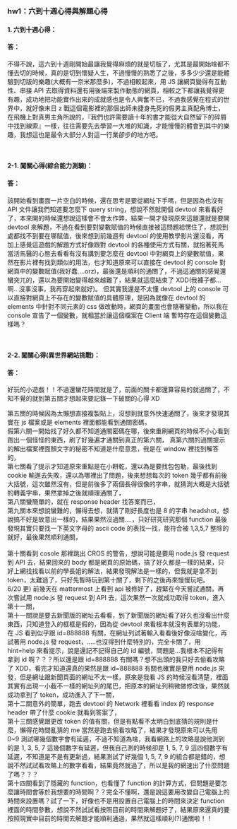 <h3>hw1：六到十週心得與解題心得</h3>

#### 1. 六到十週心得：

#### 答：

不得不說，這六到十週剛開始最讓我覺得麻煩的就是切版了，尤其是最開始啥都不懂去切的時候，真的是切到懷疑人生，不過慢慢的熟悉了之後，多多少少還是能體驗到切版的樂趣(大概有一奈米那麼多)，不過相較起來，用 JS 讓網頁變得有互動性、串接 API 去取得資料還有用後端來製作動態的網頁，相較之下都讓我覺得更有趣，成功地把功能實作出來的成就感也是令人興奮不已，不過我感覺在程式的世界中，就好像末日 z 戰這個電影裡的那個出師未捷身先死的假男主真配角博士，在飛機上對真男主角所說的，『我們也許需要讀十年的書才能從大自然留下的碎屑中找到線索』一樣，往往需要先去學習一大堆的知識，才能慢慢的體會到其中的樂趣，我想這也是最令大部分人對這一行業卻步的地方吧。

<br>

#### 2-1. 闖關心得(綜合能力測驗)：

#### 答：

該開始看到畫面一片空白的時候，還在思考是要從網址下手嗎，但是因為也沒有 API 文件讓我們知道要怎麼下 query string，想說不然就開個 devtool 來看看好了，本來開的時候還想說這樣會不會太作弊，結果一開才發現原來這題還就是要開 devtool 來解題，不過在看到要對變數賦值的時候直接被這問題給愣住了，想說到處都找不到要在哪賦值，後來想到前幾週有 devtool 的使用教學影片還沒看，再加上感覺這遊戲的解題方式好像跟對 devtool 的各種使用方式有關，就抱著死馬當活馬醫的心態去看看有沒有講到要怎麼在 devtool 中對網頁上的變數賦值，果然在影片裡有找到類似的用法，也才知道原來可以直接在 devtool 的 console 對網頁中的變數賦值(我好蠢....orz)，最後還是順利的通關了，不過這通關的感覺還蠻突兀的，還以為要開始變得越來越難了，結果就這麼結束了 XDD(我褲子都...啊.. 沒事沒事，我再穿起來就好)。
但其實我還是不太懂 devtool 上的 console 可以直接對網頁上不存在的變數賦值的具體原理，是因為就像在 devtool 的 elements 中針對不同元素的 css 做改動時，網頁的畫面也會隨著變動，所以我在 console 宣告了一個變數，就相當於讓這個檔案在 Client 端 暫時存在這個變數這樣嗎？

<br>

#### 2-2. 闖關心得(異世界網站挑戰)：

#### 答：

好玩的小遊戲！！不過還蠻花時間就是了，前面的關卡都還算容易的就過關了，不知不覺的就到第五關才想起來要記錄一下破關的心得 XD

第五關的時候因為太懶想直接複製貼上，沒想到就意外快速通關了，後來才發現其實在 js 檔案或是 elements 裡面都能看到通關密碼，
<br>假第六關一開始找了好久都不知道通關密碼在哪，後來重刷網頁的時候不小心看到跑出一個怪怪的東西，刷了好幾遍才通關到真正的第六關，
真第六關的過關提示的解出檔案裡面顏文字的秘密不知道是什麼意思，我是在 window 裡找到解答的，
<br>第七關看了提示才知道原來重點是在小餅乾，還以為是要找包包勒，最後找到 cookie 輸進去失敗，還以為哪裡出了問題，後來想想每次的 token 幾乎都有前後大括號，這次雖然沒有，但是前後多了兩個長得很像的字串，就猜測大概是大括號的轉義字串，果然拿掉之後就順理通關了，<br>第八關蠻簡單的，就在 response header 找答案而已，
<br>第九關本來想說蠻難的，懶得去想，就猜了剛好長度也是 8 的字串 headshot，想說搞不好是故意出一樣的，結果果然沒過關....，只好研究研究那個 function 最後發現其實只要找一下英文字母的 ascii code 的表找一找，能符合被 1,3,5,7 整除的就好，最後果然順利通關，<br><br>第十關看到 cosole 那裡跳出 CROS 的警告，想說可能是要用 node.js 發 request 到 API 去，結果回來的 body 都是網頁的原始碼，搞了好久都是一樣的結果，只好上網找找看以前的學長姐的解法，結果發現解法是一樣的，但我就是拿不到 token，太難過了，只好先暫時玩到第十關了，剩下的之後再來慢慢玩吧。<br>6/20 更)
前幾天在 mattermost 上看到 api 被修好了，趕緊在今天嘗試通關，再次嘗試用 node.js 發 request 到 API 去，這次果然一次就成功取得 token，進入第十一關，
<br>第十一關說是要去新聞版的網址去看看，到了新聞版的網址看了好久也沒看出什麼東西，只知道登入的框框是假的，因為從 devtool 來看根本就沒有表單的功能，在 JS 看到似乎跟 id=888888 有關，在網址列試著輸入看看後好像沒啥變化，再試著用 node.js 發 request，.....也沒得到什麼特別的，完全卡關了，用 hint=help 來看提示，說是還記不記得自己的 id 編號，問題是...我根本不記得有拿到 id 啊？？？所以還是跟 id=888888 有關嗎？想不出頭的我只好去偷看攻略了 XDD，看完才知道還真的果然是跟 id=888888 有關也確實是要用 node.js 來發，但是網址跟新聞頁面的網址不太一樣，原來是我看 JS 的時候沒看清楚，裡面其實有出現一小截不一樣的網址列的尾巴，把原本的網址列稍微做修改後，果然就成功拿到了 token，成功進入了下一關，
<br>第十二關意外的簡單，跑去 devtool 的 Network 裡看看 index 的 response header 帶了什麼 cookie 就看到答案了，
<br>第十三關感覺跟更改 token 的值有關，但是有點看不太明白到底猜的規則是什麼，懶得花時間亂猜的 me 當然是跑去偷看攻略了，結果才發現原來可以先用 0~9 測試哪幾個數字會有延遲，不過不知道為啥，我看網路上的攻略是說他測到的是 1, 3, 5, 7 這幾個數字有延遲，但我自己測的時候卻是 1, 5, 7, 9 這四個數字有延遲，不知道是不是有更新過，結果測試了好幾個 1, 5, 7, 9 的組合都是錯的，想說不然試試看攻略上的數字看看，結果竟然就過了，所以是我的網速出了什麼問題了嗎？？？
<br>第十四關看到了隱藏的 function，也看懂了 function 的計算方式，但問題是要怎麼讓時間會等於我想要的時間啊？？完全不懂啊，還是說這要用改變自己電腦上的時間來設置嗎？試了一下，好像也不是用設置自己電腦上的時間來決定 function 裡面的時間參數，想說不然試試看按照目前的時間來解題好了，結果原來還真的要按照現實中目前的時間去解題才能順利通過，果然就這樣順利(?)通關啦！！
